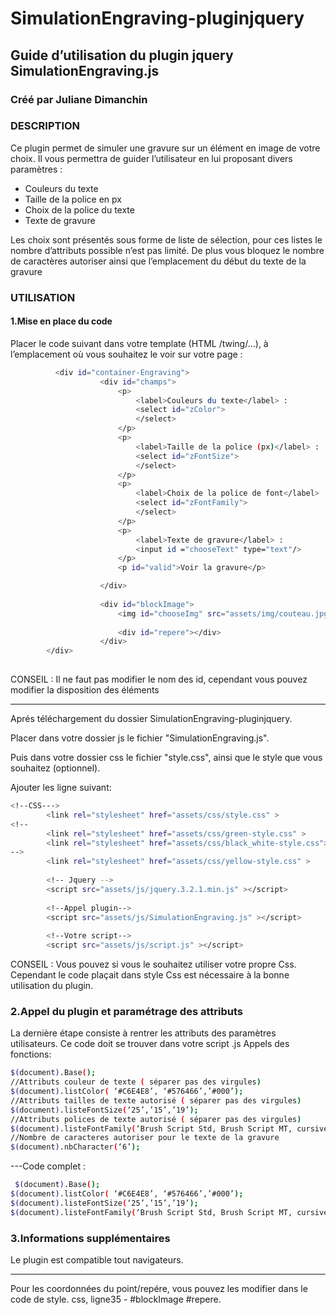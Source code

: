 # SimulationEngraving-pluginjquery
## Guide d’utilisation du plugin jquery SimulationEngraving.js
### Créé par Juliane Dimanchin

### **DESCRIPTION**
Ce plugin permet de simuler une gravure sur un élément en image de votre choix. Il vous permettra de guider l’utilisateur en lui proposant divers paramètres : 
* Couleurs du texte 
* Taille de la police en px 
* Choix de la police du texte 
* Texte de gravure

Les choix sont présentés sous forme de liste de sélection, pour ces listes le nombre d’attributs possible n’est pas limité. De plus vous bloquez le nombre de caractères autoriser ainsi que l’emplacement du début du texte de la gravure

### **UTILISATION**
#### 1.Mise en place du code
Placer le code suivant dans votre template (HTML /twing/...), à l’emplacement où vous souhaitez le voir sur votre page :
```sh
          <div id="container-Engraving">  
                    <div id="champs">
                        <p>
                            <label>Couleurs du texte</label> :
                            <select id="zColor">
                            </select>                            
                        </p>
                        <p>
                            <label>Taille de la police (px)</label> : 
                            <select id="zFontSize">
                            </select> 
                        </p>
                        <p>
                            <label>Choix de la police de font</label> :
                            <select id="zFontFamily">
                            </select> 
                        </p>
                        <p>
                            <label>Texte de gravure</label> : 
                            <input id ="chooseText" type="text"/>
                        </p>                        
                        <p id="valid">Voir la gravure</p>

                    </div>
                    
                    <div id="blockImage">
                        <img id="chooseImg" src="assets/img/couteau.jpg" alt="img">
						
                        <div id="repere"></div>
                    </div>
        </div>
        
   ```           
 CONSEIL : Il ne faut pas modifier le nom des id, cependant vous pouvez modifier la disposition des éléments
 ________________________________________
 Aprés téléchargement du dossier SimulationEngraving-pluginjquery.
 
 Placer dans votre dossier js le fichier "SimulationEngraving.js".
 
 Puis dans votre dossier css le fichier "style.css", ainsi que le style que vous souhaitez (optionnel).
 
 Ajouter les ligne suivant:
  
```sh
<!--CSS--->
        <link rel="stylesheet" href="assets/css/style.css" >
<!--
        <link rel="stylesheet" href="assets/css/green-style.css" >
        <link rel="stylesheet" href="assets/css/black_white-style.css">
-->
        <link rel="stylesheet" href="assets/css/yellow-style.css" >
        
        <!-- Jquery -->
        <script src="assets/js/jquery.3.2.1.min.js" ></script>
        
        <!--Appel plugin-->
        <script src="assets/js/SimulationEngraving.js" ></script>
        
        <!--Votre script-->
        <script src="assets/js/script.js" ></script>
 ```       
        
CONSEIL : Vous pouvez si vous le souhaitez utiliser votre propre Css. Cependant le code plaçait dans style Css est nécessaire à la bonne utilisation du plugin.

### 2.Appel du plugin et paramétrage des attributs

La dernière étape consiste à rentrer les attributs des paramètres utilisateurs. Ce code doit se trouver dans votre script .js
Appels des fonctions:
```sh
$(document).Base();
//Attributs couleur de texte ( séparer pas des virgules)
$(document).listColor( ‘#C6E4E8’, ‘#576466’,’#000’);
//Attributs tailles de texte autorisé ( séparer pas des virgules)           
$(document).listeFontSize(‘25’,’15’,’19’);
//Attributs polices de texte autorisé ( séparer pas des virgules)
$(document).listeFontFamily(‘Brush Script Std, Brush Script MT, cursive’, ‘Andale Mono, monospace’, ‘Stencil Std, fantasy’);
//Nombre de caracteres autoriser pour le texte de la gravure
$(document).nbCharacter(‘6’);
```

 ---Code complet : 
 ```sh
  $(document).Base(); 
$(document).listColor( ‘#C6E4E8’, ‘#576466’,’#000’); 
$(document).listeFontSize(‘25’,’15’,’19’); 
$(document).listeFontFamily(‘Brush Script Std, Brush Script MT, cursive’, ‘Andale Mono, monospace’, ‘Stencil Std, fantasy’); $(document).nbCharacter(‘6’);
```

### 3.Informations supplémentaires
Le plugin est compatible tout navigateurs.
_______________________
Pour les coordonnées du point/repére, vous pouvez les modifier dans le code de style. css, ligne35 -  #blockImage #repere.

